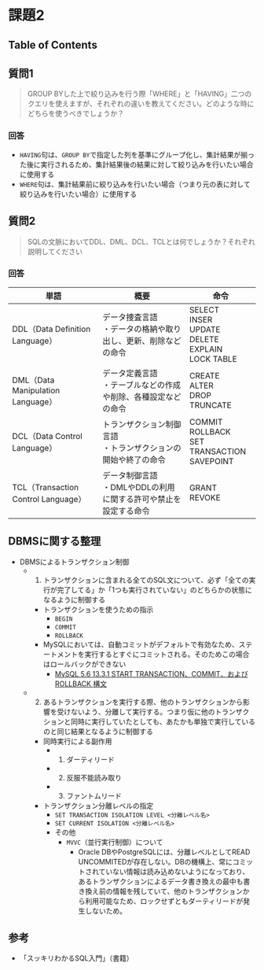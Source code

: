 # 課題2

## Table of Contents
<!-- START doctoc generated TOC please keep comment here to allow auto update -->
<!-- DON'T EDIT THIS SECTION, INSTEAD RE-RUN doctoc TO UPDATE -->



<!-- END doctoc generated TOC please keep comment here to allow auto update -->

## 質問1

> GROUP BYした上で絞り込みを行う際「WHERE」と「HAVING」二つのクエリを使えますが、それぞれの違いを教えてください。どのような時にどちらを使うべきでしょうか？

### 回答

- `HAVING`句は、`GROUP BY`で指定した列を基準にグループ化し、集計結果が揃った後に実行されるため、集計結果後の結果に対して絞り込みを行いたい場合に使用する
- `WHERE`句は、集計結果前に絞り込みを行いたい場合（つまり元の表に対して絞り込みを行いたい場合）に使用する

## 質問2

> SQLの文脈においてDDL、DML、DCL、TCLとは何でしょうか？それぞれ説明してください

### 回答

|単語|概要|命令|
|--------|--------------------------|-------------------|
|DDL（Data Definition Language）    |データ捜査言語 <br> ・データの格納や取り出し、更新、削除などの命令|SELECT <br> INSER <br> UPDATE <br> DELETE <br> EXPLAIN <br> LOCK TABLE|
|DML（Data Manipulation Language）  |データ定義言語 <br> ・テーブルなどの作成や削除、各種設定などの命令|CREATE <br> ALTER <br> DROP <br> TRUNCATE|
|DCL（Data Control Language）       |トランザクション制御言語 <br> ・トランザクションの開始や終了の命令|COMMIT <br> ROLLBACK <br> SET TRANSACTION <br> SAVEPOINT|
|TCL（Transaction Control Language）|データ制御言語 <br> ・DMLやDDLの利用に関する許可や禁止を設定する命令|GRANT <br> REVOKE|

## DBMSに関する整理
 
- DBMSによるトランザクション制御
  - 1. トランザクションに含まれる全てのSQL文について、必ず「全ての実行が完了してる」か「1つも実行されていない」のどちらかの状態になるように制御する
    - トランザクションを使うための指示 
      - `BEGIN`
      - `COMMIT`
      - `ROLLBACK`
    - MySQLにおいては、自動コミットがデフォルトで有効なため、ステートメントを実行するとすぐにコミットされる。そのためこの場合はロールバックができない
      - [MySQL 5.6 13.3.1 START TRANSACTION、COMMIT、および ROLLBACK 構文](https://dev.mysql.com/doc/refman/5.6/ja/commit.html)
  - 2. あるトランザクションを実行する際、他のトランザクションから影響を受けないよう、分離して実行する。つまり仮に他のトランザクションと同時に実行していたとしても、あたかも単独で実行しているのと同じ結果となるように制御する
    - 同時実行による副作用
      - 1. ダーティリード
      - 2. 反服不能読み取り
      - 3. ファントムリード
    - トランザクション分離レベルの指定
      - `SET TRANSACTION ISOLATION LEVEL <分離レベル名>`
      - `SET CURRENT ISOLATION <分離レベル名>`
      - その他
        - `MVVC`（並行実行制御）について
          - Oracle DBやPostgreSQLには、分離レベルとしてREAD UNCOMMITEDが存在しない。DBの機構上、常にコミットされていない情報は読み込めないようになっており、あるトランザクションによるデータ書き換えの最中も書き換え前の情報を残していて、他のトランザクションから利用可能なため、ロックせずともダーティリードが発生しないため。

## 参考

- 「スッキリわかるSQL入門」（書籍）